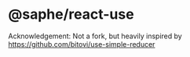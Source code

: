 # @saphe/react-use

Acknowledgement:
Not a fork, but heavily inspired by https://github.com/bitovi/use-simple-reducer
